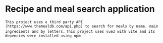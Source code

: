 # Recipe and meal search application

`This project uses a third party API (https://www.themealdb.com/api.php) to search for meals by name, main ingredients and by letters.`
`This project uses vue3 with vite and its depencies were installed using npm`